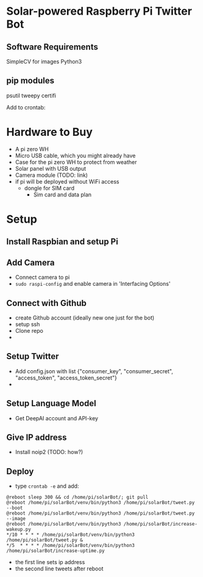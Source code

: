 # Solar-powered Raspberry Pi Twitter Bot



## Software Requirements
SimpleCV for images
Python3

## pip modules
psutil
tweepy
certifi

Add to crontab:





# Hardware to Buy

- A pi zero WH
- Micro USB cable, which you might already have
- Case for the pi zero WH to protect from weather
- Solar panel with USB output
- Camera module (TODO: link)
- if pi will be deployed without WiFi access
	- dongle for SIM card
        - Sim card and data plan

# Setup

## Install Raspbian and setup Pi

## Add Camera

- Connect camera to pi
- `sudo raspi-config` and enable camera in 'Interfacing Options' 

## Connect with Github

- create Github account (ideally new one just for the bot)
- setup ssh
- Clone repo
- 

## Setup Twitter

- Add config.json with list {"consumer_key", "consumer_secret", "access_token", "access_token_secret"}
- 

## Setup Language Model

- Get DeepAI account and API-key

## Give IP address

- Install noip2 (TODO: how?)

## Deploy 

- type `crontab -e` and add:  
```
@reboot sleep 300 && cd /home/pi/solarBot/; git pull
@reboot /home/pi/solarBot/venv/bin/python3 /home/pi/solarBot/tweet.py --boot
@reboot /home/pi/solarBot/venv/bin/python3 /home/pi/solarBot/tweet.py --image
@reboot /home/pi/solarBot/venv/bin/python3 /home/pi/solarBot/increase-wakeup.py 
*/10 * * * * /home/pi/solarBot/venv/bin/python3 /home/pi/solarBot/tweet.py &
*/5  * * * * /home/pi/solarBot/venv/bin/python3 /home/pi/solarBot/increase-uptime.py 
```
- the first line sets ip address
- the second line tweets after reboot
 
